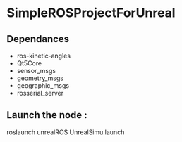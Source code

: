 # SimpleROSProjectForUnreal

## Dependances 
  - ros-kinetic-angles
  - Qt5Core
  - sensor_msgs
  - geometry_msgs
  - geographic_msgs
  - rosserial_server
  
  
## Launch the node :
roslaunch unrealROS UnrealSimu.launch
